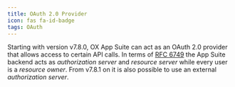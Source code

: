 ```yaml
---
title: OAuth 2.0 Provider
icon: fas fa-id-badge
tags: OAuth
---
```


Starting with version v7.8.0, OX App Suite can act as an OAuth 2.0 provider that allows access to certain API calls. In terms of [RFC 6749](http://tools.ietf.org/html/rfc6749) the App Suite backend acts as *authorization server* and *resource server* while every user is a *resource owner*. From v7.8.1 on it is also possible to use an external *authorization server*.
